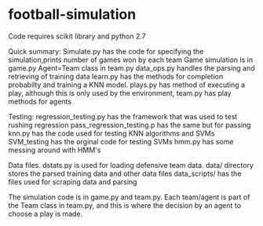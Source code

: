 football-simulation
===================
Code requires scikit library and python 2.7

Quick summary:
Simulate.py has the code for specifying the simulation,prints number of games won by each team
Game simulation is in game.py
Agent=Team class in team.py
data_ops.py handles the parsing and retrieving of training data
learn.py has the methods for completion probabilty and training a KNN model.
plays.py has method of executing a play, although this is only used by the environment, team.py has play methods for agents

Testing:
regression_testing.py has the framework that was used to test rushing regression
pass_regression_testing.p has the same but for passing
knn.py has the code used for testing KNN algorithms and SVMs
SVM_testing has the orginal code for testing SVMs
hmm.py has some messing around with HMM's


Data files.
dstats.py is used for loading defensive team data.
data/ directory stores the parsed training data and other data files
data_scripts/ has the files used for scraping data and parsing

The simulation code is in game.py and team.py. Each team/agent is part of the Team class in team.py,
and this is where the decision by an agent to choose a play is made.

